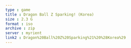 ```yaml
---
type : game
title : Dragon Ball Z Sparking! (Korea)
size : 2.3 G
format : iso
archive : zip
server : myrient
link2 : Dragon%20Ball%20Z%20Sparking%21%20%28Korea%29
---
```

